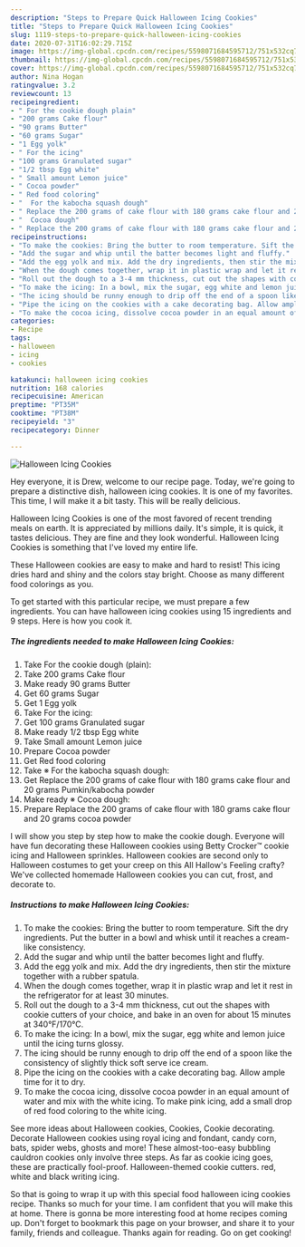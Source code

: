 ```yaml
---
description: "Steps to Prepare Quick Halloween Icing Cookies"
title: "Steps to Prepare Quick Halloween Icing Cookies"
slug: 1119-steps-to-prepare-quick-halloween-icing-cookies
date: 2020-07-31T16:02:29.715Z
image: https://img-global.cpcdn.com/recipes/5598071684595712/751x532cq70/halloween-icing-cookies-recipe-main-photo.jpg
thumbnail: https://img-global.cpcdn.com/recipes/5598071684595712/751x532cq70/halloween-icing-cookies-recipe-main-photo.jpg
cover: https://img-global.cpcdn.com/recipes/5598071684595712/751x532cq70/halloween-icing-cookies-recipe-main-photo.jpg
author: Nina Hogan
ratingvalue: 3.2
reviewcount: 13
recipeingredient:
- " For the cookie dough plain"
- "200 grams Cake flour"
- "90 grams Butter"
- "60 grams Sugar"
- "1 Egg yolk"
- " For the icing"
- "100 grams Granulated sugar"
- "1/2 tbsp Egg white"
- " Small amount Lemon juice"
- " Cocoa powder"
- " Red food coloring"
- "  For the kabocha squash dough"
- " Replace the 200 grams of cake flour with 180 grams cake flour and 20 grams Pumkinkabocha powder"
- "  Cocoa dough"
- " Replace the 200 grams of cake flour with 180 grams cake flour and 20 grams cocoa powder"
recipeinstructions:
- "To make the cookies: Bring the butter to room temperature. Sift the dry ingredients. Put the butter in a bowl and whisk until it reaches a cream-like consistency."
- "Add the sugar and whip until the batter becomes light and fluffy."
- "Add the egg yolk and mix. Add the dry ingredients, then stir the mixture together with a rubber spatula."
- "When the dough comes together, wrap it in plastic wrap and let it rest in the refrigerator for at least 30 minutes."
- "Roll out the dough to a 3-4 mm thickness, cut out the shapes with cookie cutters of your choice, and bake in an oven for about 15 minutes at 340°F/170°C."
- "To make the icing: In a bowl, mix the sugar, egg white and lemon juice until the icing turns glossy."
- "The icing should be runny enough to drip off the end of a spoon like the consistency of slightly thick soft serve ice cream."
- "Pipe the icing on the cookies with a cake decorating bag. Allow ample time for it to dry."
- "To make the cocoa icing, dissolve cocoa powder in an equal amount of water and mix with the white icing. To make pink icing, add a small drop of red food coloring to the white icing."
categories:
- Recipe
tags:
- halloween
- icing
- cookies

katakunci: halloween icing cookies 
nutrition: 168 calories
recipecuisine: American
preptime: "PT35M"
cooktime: "PT38M"
recipeyield: "3"
recipecategory: Dinner

---
```



![Halloween Icing Cookies](https://img-global.cpcdn.com/recipes/5598071684595712/751x532cq70/halloween-icing-cookies-recipe-main-photo.jpg)

Hey everyone, it is Drew, welcome to our recipe page. Today, we're going to prepare a distinctive dish, halloween icing cookies. It is one of my favorites. This time, I will make it a bit tasty. This will be really delicious.

Halloween Icing Cookies is one of the most favored of recent trending meals on earth. It is appreciated by millions daily. It's simple, it is quick, it tastes delicious. They are fine and they look wonderful. Halloween Icing Cookies is something that I've loved my entire life.

These Halloween cookies are easy to make and hard to resist! This icing dries hard and shiny and the colors stay bright. Choose as many different food colorings as you.


To get started with this particular recipe, we must prepare a few ingredients. You can have halloween icing cookies using 15 ingredients and 9 steps. Here is how you cook it.

<!--inarticleads1-->

##### The ingredients needed to make Halloween Icing Cookies:

1. Take  For the cookie dough (plain):
1. Take 200 grams Cake flour
1. Make ready 90 grams Butter
1. Get 60 grams Sugar
1. Get 1 Egg yolk
1. Take  For the icing:
1. Get 100 grams Granulated sugar
1. Make ready 1/2 tbsp Egg white
1. Take  Small amount Lemon juice
1. Prepare  Cocoa powder
1. Get  Red food coloring
1. Take  ※ For the kabocha squash dough:
1. Get  Replace the 200 grams of cake flour with 180 grams cake flour and 20 grams Pumkin/kabocha powder
1. Make ready  ※ Cocoa dough:
1. Prepare  Replace the 200 grams of cake flour with 180 grams cake flour and 20 grams cocoa powder


I will show you step by step how to make the cookie dough. Everyone will have fun decorating these Halloween cookies using Betty Crocker™ cookie icing and Halloween sprinkles. Halloween cookies are second only to Halloween costumes to get your creep on this All Hallow&#39;s Feeling crafty? We&#39;ve collected homemade Halloween cookies you can cut, frost, and decorate to. 

<!--inarticleads2-->

##### Instructions to make Halloween Icing Cookies:

1. To make the cookies: Bring the butter to room temperature. Sift the dry ingredients. Put the butter in a bowl and whisk until it reaches a cream-like consistency.
1. Add the sugar and whip until the batter becomes light and fluffy.
1. Add the egg yolk and mix. Add the dry ingredients, then stir the mixture together with a rubber spatula.
1. When the dough comes together, wrap it in plastic wrap and let it rest in the refrigerator for at least 30 minutes.
1. Roll out the dough to a 3-4 mm thickness, cut out the shapes with cookie cutters of your choice, and bake in an oven for about 15 minutes at 340°F/170°C.
1. To make the icing: In a bowl, mix the sugar, egg white and lemon juice until the icing turns glossy.
1. The icing should be runny enough to drip off the end of a spoon like the consistency of slightly thick soft serve ice cream.
1. Pipe the icing on the cookies with a cake decorating bag. Allow ample time for it to dry.
1. To make the cocoa icing, dissolve cocoa powder in an equal amount of water and mix with the white icing. To make pink icing, add a small drop of red food coloring to the white icing.


See more ideas about Halloween cookies, Cookies, Cookie decorating. Decorate Halloween cookies using royal icing and fondant, candy corn, bats, spider webs, ghosts and more! These almost-too-easy bubbling cauldron cookies only involve three steps. As far as cookie icing goes, these are practically fool-proof. Halloween-themed cookie cutters. red, white and black writing icing. 

So that is going to wrap it up with this special food halloween icing cookies recipe. Thanks so much for your time. I am confident that you will make this at home. There is gonna be more interesting food at home recipes coming up. Don't forget to bookmark this page on your browser, and share it to your family, friends and colleague. Thanks again for reading. Go on get cooking!
